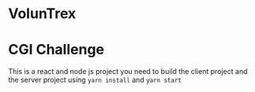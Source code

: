 # VolunTrex

# CGI Challenge

This is a react and node js project you need to build the client project and the server project using ```yarn install``` and ```yarn start```


